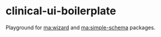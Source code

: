 clinical-ui-boilerplate
=======================

Playground for [ma:wizard](https://github.com/doubleslashG/ma-wizard) and [ma:simple-schema](https://github.com/doubleslashG/ma-simple-schema) packages.
